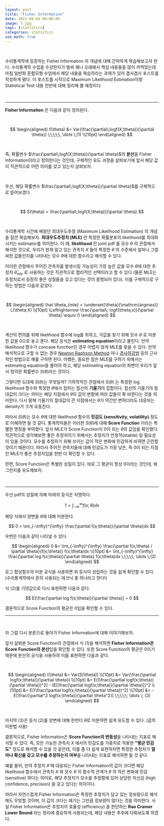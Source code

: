 ```yaml
---
layout: post
title: "Fisher Information"
date: 2021-09-04 00:00:00
image: 7.jpg
tags: [statistics]
categories: statistics
use_math: true
---
```


&nbsp;

수리통계학에 등장하는 Fisher Information 의 개념에 대해 간략하게 복습해보고자 한다. 수리통계학 수업을 수강한지가 벌써 꽤나 오래돼서 핵심 내용들을 많이 까먹었는데 마침 일반화 혼합모형 수업에서 해당 내용을 복습하라는 과제가 있어 겸사겸사 포스트를 작성하게 됐다. 이 포스트를 시작으로 Maximum Likelihood Estimation이랑 Statistical Test 내용 전반에 대해 정리해 볼 예정이다.



&nbsp;

---

**Fisher Information**  은 다음과 같이 정의된다.

&nbsp;

<center>


$$
\begin{aligned}
I(\theta) &= Var(\frac{\partial\;logf(X;\theta)}{\partial \theta}) \;\;\;\;\; \dots \;(1) \\[10pt]             
\end{aligned}
$$
</center>

&nbsp;

즉, 확률변수 $\frac{\partial\;logf(X;\theta)}{\partial \theta}$의 **분산**을 Fisher Information이라고 정의한다는 것인데, 구체적인 유도 과정을 살펴보기에 앞서 해당 값이 직관적으로 어떤 의미를 갖고 있는지 살펴보자.

&nbsp;

우선, 해당 확률변수 $\frac{\partial\;logf(X;\theta)}{\partial \theta}$를 구체적으로 뜯어보겠다.

&nbsp;

<center>


$$
S(\theta) = \frac{\partial\;logf(X;\theta)}{\partial \theta}
$$
</center>

&nbsp;

수리통계학 시간에 배웠던 최대우도추정 (Maximum Likelihood Estimation) 의 개념을 잠깐 복습해보자. **최대우도추정치 (MLE)** 란 특정한 확률분포의 likelihood를 최대화시키는 estimator를 의미한다. 이 때, **likelihood** 란 joint pdf 를 모수 $\theta$ 의 관점에서 해석한 것으로, 우리가 현재 알고 있는 관측치 $X$ 들이 특정한 $\theta$ 의 수준에서 얼마나 그럴싸한 값들인지를 나타내는 모수 $\theta$에 대한 함수라고 해석할 수 있다.

이러한 관점에서 주어진 관측치를 발생시킬 가능성이 가장 높은 값을 모수 $\theta$에 대한 추정치 $\hat \theta_{mle}$ 로 사용하는 것은 직관적으로 합리적인 선택이라고 할 수 있다 (물론 MLE는 추정치로서 굉장히 좋은 성질들을 갖고 있다는 것이 증명되어 있다). 이를 구체적으로 구하는 방법은 다음과 같았다.

&nbsp;

<center>

$$
\begin{aligned}
\hat \theta_{mle} = \underset{\theta}{\mathrm{argmax}} L(\theta;X) \\[10pt]
\Leftrightarrow \frac{\partial\; logf(\theta;x)}{\partial \theta} \equiv 0
\end{aligned}
$$

</center>



&nbsp;

계산의 편의를 위해 likelihood 함수에 log를 취하고, 극값을 찾기 위해 모수 $\theta$ 로 미분한 값을 0으로 놓고 푼다. 해당 등식은 **estimating equation**이라고 불린다. 만약 likelihood 함수가 concave function인 경우 어렵지 않게 MLE를 찾을 수 있다. 만약 해석적으로 구할 수 없는 경우 [Newton Raphson Method](https://ko.wikipedia.org/wiki/%EB%89%B4%ED%84%B4_%EB%B0%A9%EB%B2%95) 이나 [경사하강법](https://ko.wikipedia.org/wiki/%EA%B2%BD%EC%82%AC_%ED%95%98%EA%B0%95%EB%B2%95) 등의 근사적인 방법으로 해를 구하면 된다. 어쨌든, 중요한 점은 MLE를 구하기 위해서는 estimating equation을 풀어야 하고, 해당 estimating equation의 좌변이 우리가 앞서 정의한 확률변수 $S(\theta)$라는 것이다. 

그렇다면 도대체 $S(\theta)$는 무엇일까? 기하학적인 관점에서 $S(\theta)$ 는 특정한 log likelihood 함수와 특정한 $\theta$에서 접하는 접선의 **기울기**의 집합이다. 접선의 기울기의 절대값이 크다는 의미는 해당 지점에서 $\theta$의 값이 변함에 따라 값들이 확 바뀐다는 것을 의미한다. 다시 말해 기울기의 절대값이 큰 지점에서는 $\theta$가 약간만 변하더라도 대응되는 density가 크게 요동친다. 

따라서 $S(\theta)$는 모수 $\theta$에 대한 likelihood 함수의 **민감도 (sensitivity, volatility)** 정도로 이해하면 될 것 같다. 통계학자들은 이러한 $S(\theta)$에 대해 **Score Function** 이라는 특별한 명칭을 부여했다. 앞서 MLE가 Score Function이 0이 되는 $\theta$의 값임을 확인했다. 직관적으로 생각해보면 좋은 추정치이기 위해서는 추정치가 안정적(stable) 일 필요성이 있을 것이다. 모수를 추정하기 위해 쓰이는 값이 작은 변화에 민감하게 바뀌면 곤란할 것이기 때문이다. 따라서 주어진 관측치들에 대해 민감도가 가장 낮은, 즉 0이 되는 지점인 MLE가 좋은 추정치임을 한번 더 확인할 수 있다.

한편, Score Function은 특별한 성질이 있다. 바로 그 평균이 항상 0이라는 것인데, 왜 그런지를 유도해보자.

&nbsp;

---

우선 pdf의 성질에 의해 아래의 등식은 자명하다.

<center>

$$
1 = \int_{-\infty}^{\infty} f(x;\theta)dx
$$

</center>

해당 식에서 양변을 $\theta$에 대해 미분한다.

<center>

$$
0 = \int_{-\infty}^{\infty} \frac{\partial f(x;\theta)}{\partial \theta}dx
$$

</center>

우변은 다음과 같이 나타낼 수 있다.

<center>


$$
\begin{aligned}
0 &= \int_{-\infty}^{\infty} \frac{\partial f(x;\theta) / \partial \theta}{f(x;\theta)} f(x;\theta)dx \\[10pt]
&= \int_{-\infty}^{\infty} \frac{\partial log f(x;\theta)}{\partial \theta} f(x;\theta)dx \;\;\;\;\; \dots \;(2)
\end{aligned}
$$
</center>

로그 합성함수의 미분 공식을 사용하면 위 등식이 성립하는 것을 쉽게 확인할 수 있다. (수리통계학에서 흔히 사용되는 테크닉 중 하나라고 한다!)

식 $(2)$를 기댓값으로 다시 표현하면 다음과 같다.

<center>

$$
E[\frac{\partial log f(x;\theta)}{\partial \theta}] = 0 
$$

</center>

결론적으로 Score Function의 평균은 0임을 확인할 수 있다.

---

&nbsp;

자 그럼 다시 본론으로 돌아가 Fisher Information에 대해 이야기해보자. 

앞서 살펴본 Score Function의 관점에서 식 $(1)$을 해석하면 **Fisher Information은 Score Function의 분산**임을 확인할 수 있다. 또한 Score Function의 평균은 0이기 때문에 분산의 공식을 사용하여 이를 표현하면 다음과 같다.

&nbsp;

<center>


$$
\begin{aligned}
I(\theta) &= Var(S(\theta)) \\[10pt]
&= Var(\frac{\partial logf(x;\theta)}{\partial \theta}) \\[10pt]
&= E[(\frac{\partial logf(x;\theta)}{\partial \theta})^2] - (E[\frac{\partial logf(x;\theta)}{\partial \theta}])^2 \\[10pt]
&= E[(\frac{\partial logf(x;\theta)}{\partial \theta})^2] \\[10pt]
&= -E[\frac{\partial^2 logf(x;\theta)}{\partial \theta^2}] \;\;\;\;\; \dots \; (3)
\end{aligned}
$$
</center>

&nbsp;

마지막 $(3)$은 등식 $(2)$를 양변에 대해 한번더 $\theta$로 미분하면 쉽게 유도할 수 있다. (곱의 미분법 사용)



결론적으로, Fisher Information은 **Score Function의 변동성**을 나타내는 지표로 해석할 수 있다. 즉, 모든 가능한 관측치 $X$ 에서의 민감도를 가중치로 적용한 **"평균 민감도"** 정도로 해석할 수 있을 것 같은데, 이를 좀 더 쉽게 표현하자면 특정한 추정치가 **얼마나 확신을 갖고 모수를 추정하는지 여부**를 나타내는 지표로 해석하면 될 것 같다.

예를 들어, 만약 추정치 $\hat \theta$ 에 대응되는 Fisher Information의 값이 크다면 해당 likelihood 함수에서 관측치 $X$ 와 모수 $\theta$ 의 함수적 관계가 $\theta$ 의 작은 변화에 민감 (sensitive) 하다는 의미로, 해당 추정치가 모수를 추정함에 있어 상당한 자신감 (high confidence, precision) 을 갖고 있다는 의미이다. 

따라서 자연스럽게 Fisher Information은 특정한 추정치가 담고 있는 정보량으로 해석해도 무방할 것이며, 이 값이 크다는 얘기는 그만큼 정보량이 많다는 것을 의미한다. 사실 Fisher Information은 추정치의 효율성 (efficiency) 을 판단하는 **Rao Cramer Lower Bound** 라는 정리에 중요하게 사용되는데, 해당 내용은 추후에 다뤄보도록 하겠다.





&nbsp;































